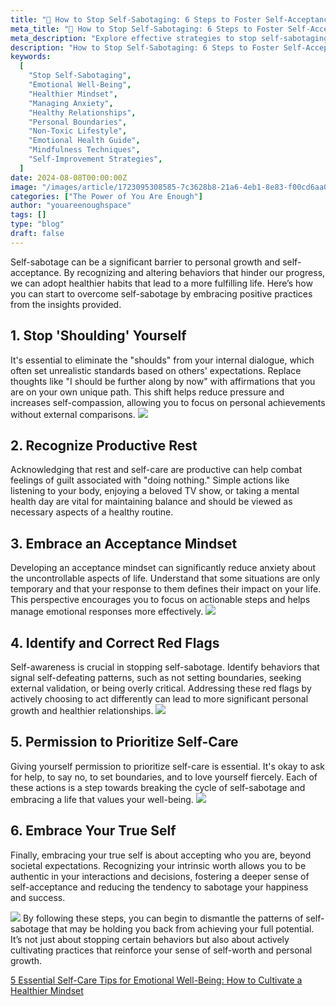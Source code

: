 ```yaml
---
title: "🌲 How to Stop Self-Sabotaging: 6 Steps to Foster Self-Acceptance"
meta_title: "🌲 How to Stop Self-Sabotaging: 6 Steps to Foster Self-Acceptance"
meta_description: "Explore effective strategies to stop self-sabotaging behaviors with our guide on fostering self-acceptance and personal growth. Learn how to replace negative self-talk with affirmations, recognize the productivity of rest, develop an acceptance mindset, and actively correct self-defeating behaviors. This article offers actionable steps to help you embrace your true self and build a healthier, more satisfying life."
description: "How to Stop Self-Sabotaging: 6 Steps to Foster Self-Acceptance"
keywords:
  [
    "Stop Self-Sabotaging",
    "Emotional Well-Being",
    "Healthier Mindset",
    "Managing Anxiety",
    "Healthy Relationships",
    "Personal Boundaries",
    "Non-Toxic Lifestyle",
    "Emotional Health Guide",
    "Mindfulness Techniques",
    "Self-Improvement Strategies",
  ]
date: 2024-08-08T00:00:00Z
image: "/images/article/1723095308585-7c3628b8-21a6-4eb1-8e83-f00cd6aa030f.png"
categories: ["The Power of You Are Enough"]
author: "youareenoughspace"
tags: []
type: "blog"
draft: false
---
```


Self-sabotage can be a significant barrier to personal growth and self-acceptance. By recognizing and altering behaviors that hinder our progress, we can adopt healthier habits that lead to a more fulfilling life. Here’s how you can start to overcome self-sabotage by embracing positive practices from the insights provided.

## **1. Stop 'Shoulding' Yourself**

It's essential to eliminate the "shoulds" from your internal dialogue, which often set unrealistic standards based on others' expectations. Replace thoughts like "I should be further along by now" with affirmations that you are on your own unique path. This shift helps reduce pressure and increases self-compassion, allowing you to focus on personal achievements without external comparisons.
![](/images/article/1723095308492-0fa656d3-346a-4bc5-a413-b195ef6edc75.jpeg)

## **2. Recognize Productive Rest**

Acknowledging that rest and self-care are productive can help combat feelings of guilt associated with "doing nothing." Simple actions like listening to your body, enjoying a beloved TV show, or taking a mental health day are vital for maintaining balance and should be viewed as necessary aspects of a healthy routine.

## **3. Embrace an Acceptance Mindset**

Developing an acceptance mindset can significantly reduce anxiety about the uncontrollable aspects of life. Understand that some situations are only temporary and that your response to them defines their impact on your life. This perspective encourages you to focus on actionable steps and helps manage emotional responses more effectively.
![](/images/article/1723095308560-aabe6cb5-1c15-4ccc-9cff-779abc0cfcf9.jpeg)

## **4. Identify and Correct Red Flags**

Self-awareness is crucial in stopping self-sabotage. Identify behaviors that signal self-defeating patterns, such as not setting boundaries, seeking external validation, or being overly critical. Addressing these red flags by actively choosing to act differently can lead to more significant personal growth and healthier relationships.
![](/images/article/1723095308757-b998f7f6-ca19-4613-9f09-15e959cbb6fc.jpeg)

## **5. Permission to Prioritize Self-Care**

Giving yourself permission to prioritize self-care is essential. It's okay to ask for help, to say no, to set boundaries, and to love yourself fiercely. Each of these actions is a step towards breaking the cycle of self-sabotage and embracing a life that values your well-being.
![](/images/article/1723095309588-0e45e89f-c8dc-4039-bed6-e77add8cb7e7.jpeg)

## **6. Embrace Your True Self**

Finally, embracing your true self is about accepting who you are, beyond societal expectations. Recognizing your intrinsic worth allows you to be authentic in your interactions and decisions, fostering a deeper sense of self-acceptance and reducing the tendency to sabotage your happiness and success.

![](/images/article/1723095309487-496cd782-5049-4323-9599-e8a4c1fb54a5.jpeg)
By following these steps, you can begin to dismantle the patterns of self-sabotage that may be holding you back from achieving your full potential. It’s not just about stopping certain behaviors but also about actively cultivating practices that reinforce your sense of self-worth and personal growth.

[5 Essential Self-Care Tips for Emotional Well-Being: How to Cultivate a Healthier Mindset](/the_power_of_you_are_enough/5-essential-self-care-tips-for-emotional-well-being-how-to-cultivate-a-healthier-mindset/)
